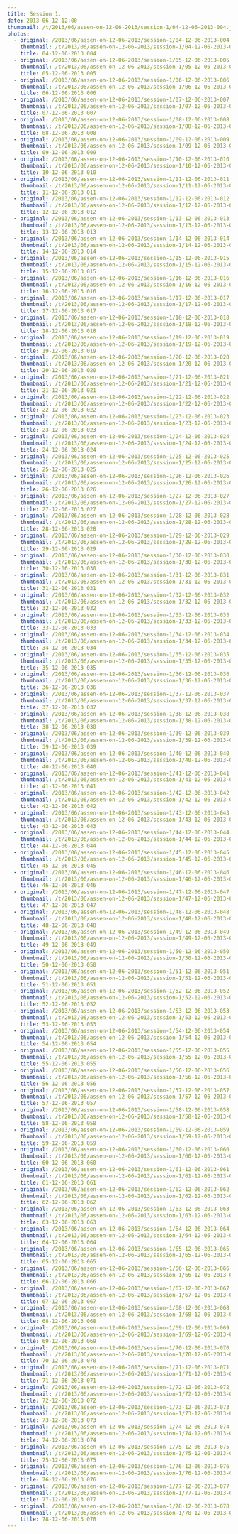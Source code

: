 ```yaml
---
title: Session 1.
date: 2013-06-12 12:00
thumbnail: /t/2013/06/assen-on-12-06-2013/session-1/04-12-06-2013-004.jpg
photos:
  - original: /2013/06/assen-on-12-06-2013/session-1/04-12-06-2013-004.jpg
    thumbnail: /t/2013/06/assen-on-12-06-2013/session-1/04-12-06-2013-004.jpg
    title: 04-12-06-2013 004
  - original: /2013/06/assen-on-12-06-2013/session-1/05-12-06-2013-005.jpg
    thumbnail: /t/2013/06/assen-on-12-06-2013/session-1/05-12-06-2013-005.jpg
    title: 05-12-06-2013 005
  - original: /2013/06/assen-on-12-06-2013/session-1/06-12-06-2013-006.jpg
    thumbnail: /t/2013/06/assen-on-12-06-2013/session-1/06-12-06-2013-006.jpg
    title: 06-12-06-2013 006
  - original: /2013/06/assen-on-12-06-2013/session-1/07-12-06-2013-007.jpg
    thumbnail: /t/2013/06/assen-on-12-06-2013/session-1/07-12-06-2013-007.jpg
    title: 07-12-06-2013 007
  - original: /2013/06/assen-on-12-06-2013/session-1/08-12-06-2013-008.jpg
    thumbnail: /t/2013/06/assen-on-12-06-2013/session-1/08-12-06-2013-008.jpg
    title: 08-12-06-2013 008
  - original: /2013/06/assen-on-12-06-2013/session-1/09-12-06-2013-009.jpg
    thumbnail: /t/2013/06/assen-on-12-06-2013/session-1/09-12-06-2013-009.jpg
    title: 09-12-06-2013 009
  - original: /2013/06/assen-on-12-06-2013/session-1/10-12-06-2013-010.jpg
    thumbnail: /t/2013/06/assen-on-12-06-2013/session-1/10-12-06-2013-010.jpg
    title: 10-12-06-2013 010
  - original: /2013/06/assen-on-12-06-2013/session-1/11-12-06-2013-011.jpg
    thumbnail: /t/2013/06/assen-on-12-06-2013/session-1/11-12-06-2013-011.jpg
    title: 11-12-06-2013 011
  - original: /2013/06/assen-on-12-06-2013/session-1/12-12-06-2013-012.jpg
    thumbnail: /t/2013/06/assen-on-12-06-2013/session-1/12-12-06-2013-012.jpg
    title: 12-12-06-2013 012
  - original: /2013/06/assen-on-12-06-2013/session-1/13-12-06-2013-013.jpg
    thumbnail: /t/2013/06/assen-on-12-06-2013/session-1/13-12-06-2013-013.jpg
    title: 13-12-06-2013 013
  - original: /2013/06/assen-on-12-06-2013/session-1/14-12-06-2013-014.jpg
    thumbnail: /t/2013/06/assen-on-12-06-2013/session-1/14-12-06-2013-014.jpg
    title: 14-12-06-2013 014
  - original: /2013/06/assen-on-12-06-2013/session-1/15-12-06-2013-015.jpg
    thumbnail: /t/2013/06/assen-on-12-06-2013/session-1/15-12-06-2013-015.jpg
    title: 15-12-06-2013 015
  - original: /2013/06/assen-on-12-06-2013/session-1/16-12-06-2013-016.jpg
    thumbnail: /t/2013/06/assen-on-12-06-2013/session-1/16-12-06-2013-016.jpg
    title: 16-12-06-2013 016
  - original: /2013/06/assen-on-12-06-2013/session-1/17-12-06-2013-017.jpg
    thumbnail: /t/2013/06/assen-on-12-06-2013/session-1/17-12-06-2013-017.jpg
    title: 17-12-06-2013 017
  - original: /2013/06/assen-on-12-06-2013/session-1/18-12-06-2013-018.jpg
    thumbnail: /t/2013/06/assen-on-12-06-2013/session-1/18-12-06-2013-018.jpg
    title: 18-12-06-2013 018
  - original: /2013/06/assen-on-12-06-2013/session-1/19-12-06-2013-019.jpg
    thumbnail: /t/2013/06/assen-on-12-06-2013/session-1/19-12-06-2013-019.jpg
    title: 19-12-06-2013 019
  - original: /2013/06/assen-on-12-06-2013/session-1/20-12-06-2013-020.jpg
    thumbnail: /t/2013/06/assen-on-12-06-2013/session-1/20-12-06-2013-020.jpg
    title: 20-12-06-2013 020
  - original: /2013/06/assen-on-12-06-2013/session-1/21-12-06-2013-021.jpg
    thumbnail: /t/2013/06/assen-on-12-06-2013/session-1/21-12-06-2013-021.jpg
    title: 21-12-06-2013 021
  - original: /2013/06/assen-on-12-06-2013/session-1/22-12-06-2013-022.jpg
    thumbnail: /t/2013/06/assen-on-12-06-2013/session-1/22-12-06-2013-022.jpg
    title: 22-12-06-2013 022
  - original: /2013/06/assen-on-12-06-2013/session-1/23-12-06-2013-023.jpg
    thumbnail: /t/2013/06/assen-on-12-06-2013/session-1/23-12-06-2013-023.jpg
    title: 23-12-06-2013 023
  - original: /2013/06/assen-on-12-06-2013/session-1/24-12-06-2013-024.jpg
    thumbnail: /t/2013/06/assen-on-12-06-2013/session-1/24-12-06-2013-024.jpg
    title: 24-12-06-2013 024
  - original: /2013/06/assen-on-12-06-2013/session-1/25-12-06-2013-025.jpg
    thumbnail: /t/2013/06/assen-on-12-06-2013/session-1/25-12-06-2013-025.jpg
    title: 25-12-06-2013 025
  - original: /2013/06/assen-on-12-06-2013/session-1/26-12-06-2013-026.jpg
    thumbnail: /t/2013/06/assen-on-12-06-2013/session-1/26-12-06-2013-026.jpg
    title: 26-12-06-2013 026
  - original: /2013/06/assen-on-12-06-2013/session-1/27-12-06-2013-027.jpg
    thumbnail: /t/2013/06/assen-on-12-06-2013/session-1/27-12-06-2013-027.jpg
    title: 27-12-06-2013 027
  - original: /2013/06/assen-on-12-06-2013/session-1/28-12-06-2013-028.jpg
    thumbnail: /t/2013/06/assen-on-12-06-2013/session-1/28-12-06-2013-028.jpg
    title: 28-12-06-2013 028
  - original: /2013/06/assen-on-12-06-2013/session-1/29-12-06-2013-029.jpg
    thumbnail: /t/2013/06/assen-on-12-06-2013/session-1/29-12-06-2013-029.jpg
    title: 29-12-06-2013 029
  - original: /2013/06/assen-on-12-06-2013/session-1/30-12-06-2013-030.jpg
    thumbnail: /t/2013/06/assen-on-12-06-2013/session-1/30-12-06-2013-030.jpg
    title: 30-12-06-2013 030
  - original: /2013/06/assen-on-12-06-2013/session-1/31-12-06-2013-031.jpg
    thumbnail: /t/2013/06/assen-on-12-06-2013/session-1/31-12-06-2013-031.jpg
    title: 31-12-06-2013 031
  - original: /2013/06/assen-on-12-06-2013/session-1/32-12-06-2013-032.jpg
    thumbnail: /t/2013/06/assen-on-12-06-2013/session-1/32-12-06-2013-032.jpg
    title: 32-12-06-2013 032
  - original: /2013/06/assen-on-12-06-2013/session-1/33-12-06-2013-033.jpg
    thumbnail: /t/2013/06/assen-on-12-06-2013/session-1/33-12-06-2013-033.jpg
    title: 33-12-06-2013 033
  - original: /2013/06/assen-on-12-06-2013/session-1/34-12-06-2013-034.jpg
    thumbnail: /t/2013/06/assen-on-12-06-2013/session-1/34-12-06-2013-034.jpg
    title: 34-12-06-2013 034
  - original: /2013/06/assen-on-12-06-2013/session-1/35-12-06-2013-035.jpg
    thumbnail: /t/2013/06/assen-on-12-06-2013/session-1/35-12-06-2013-035.jpg
    title: 35-12-06-2013 035
  - original: /2013/06/assen-on-12-06-2013/session-1/36-12-06-2013-036.jpg
    thumbnail: /t/2013/06/assen-on-12-06-2013/session-1/36-12-06-2013-036.jpg
    title: 36-12-06-2013 036
  - original: /2013/06/assen-on-12-06-2013/session-1/37-12-06-2013-037.jpg
    thumbnail: /t/2013/06/assen-on-12-06-2013/session-1/37-12-06-2013-037.jpg
    title: 37-12-06-2013 037
  - original: /2013/06/assen-on-12-06-2013/session-1/38-12-06-2013-038.jpg
    thumbnail: /t/2013/06/assen-on-12-06-2013/session-1/38-12-06-2013-038.jpg
    title: 38-12-06-2013 038
  - original: /2013/06/assen-on-12-06-2013/session-1/39-12-06-2013-039.jpg
    thumbnail: /t/2013/06/assen-on-12-06-2013/session-1/39-12-06-2013-039.jpg
    title: 39-12-06-2013 039
  - original: /2013/06/assen-on-12-06-2013/session-1/40-12-06-2013-040.jpg
    thumbnail: /t/2013/06/assen-on-12-06-2013/session-1/40-12-06-2013-040.jpg
    title: 40-12-06-2013 040
  - original: /2013/06/assen-on-12-06-2013/session-1/41-12-06-2013-041.jpg
    thumbnail: /t/2013/06/assen-on-12-06-2013/session-1/41-12-06-2013-041.jpg
    title: 41-12-06-2013 041
  - original: /2013/06/assen-on-12-06-2013/session-1/42-12-06-2013-042.jpg
    thumbnail: /t/2013/06/assen-on-12-06-2013/session-1/42-12-06-2013-042.jpg
    title: 42-12-06-2013 042
  - original: /2013/06/assen-on-12-06-2013/session-1/43-12-06-2013-043.jpg
    thumbnail: /t/2013/06/assen-on-12-06-2013/session-1/43-12-06-2013-043.jpg
    title: 43-12-06-2013 043
  - original: /2013/06/assen-on-12-06-2013/session-1/44-12-06-2013-044.jpg
    thumbnail: /t/2013/06/assen-on-12-06-2013/session-1/44-12-06-2013-044.jpg
    title: 44-12-06-2013 044
  - original: /2013/06/assen-on-12-06-2013/session-1/45-12-06-2013-045.jpg
    thumbnail: /t/2013/06/assen-on-12-06-2013/session-1/45-12-06-2013-045.jpg
    title: 45-12-06-2013 045
  - original: /2013/06/assen-on-12-06-2013/session-1/46-12-06-2013-046.jpg
    thumbnail: /t/2013/06/assen-on-12-06-2013/session-1/46-12-06-2013-046.jpg
    title: 46-12-06-2013 046
  - original: /2013/06/assen-on-12-06-2013/session-1/47-12-06-2013-047.jpg
    thumbnail: /t/2013/06/assen-on-12-06-2013/session-1/47-12-06-2013-047.jpg
    title: 47-12-06-2013 047
  - original: /2013/06/assen-on-12-06-2013/session-1/48-12-06-2013-048.jpg
    thumbnail: /t/2013/06/assen-on-12-06-2013/session-1/48-12-06-2013-048.jpg
    title: 48-12-06-2013 048
  - original: /2013/06/assen-on-12-06-2013/session-1/49-12-06-2013-049.jpg
    thumbnail: /t/2013/06/assen-on-12-06-2013/session-1/49-12-06-2013-049.jpg
    title: 49-12-06-2013 049
  - original: /2013/06/assen-on-12-06-2013/session-1/50-12-06-2013-050.jpg
    thumbnail: /t/2013/06/assen-on-12-06-2013/session-1/50-12-06-2013-050.jpg
    title: 50-12-06-2013 050
  - original: /2013/06/assen-on-12-06-2013/session-1/51-12-06-2013-051.jpg
    thumbnail: /t/2013/06/assen-on-12-06-2013/session-1/51-12-06-2013-051.jpg
    title: 51-12-06-2013 051
  - original: /2013/06/assen-on-12-06-2013/session-1/52-12-06-2013-052.jpg
    thumbnail: /t/2013/06/assen-on-12-06-2013/session-1/52-12-06-2013-052.jpg
    title: 52-12-06-2013 052
  - original: /2013/06/assen-on-12-06-2013/session-1/53-12-06-2013-053.jpg
    thumbnail: /t/2013/06/assen-on-12-06-2013/session-1/53-12-06-2013-053.jpg
    title: 53-12-06-2013 053
  - original: /2013/06/assen-on-12-06-2013/session-1/54-12-06-2013-054.jpg
    thumbnail: /t/2013/06/assen-on-12-06-2013/session-1/54-12-06-2013-054.jpg
    title: 54-12-06-2013 054
  - original: /2013/06/assen-on-12-06-2013/session-1/55-12-06-2013-055.jpg
    thumbnail: /t/2013/06/assen-on-12-06-2013/session-1/55-12-06-2013-055.jpg
    title: 55-12-06-2013 055
  - original: /2013/06/assen-on-12-06-2013/session-1/56-12-06-2013-056.jpg
    thumbnail: /t/2013/06/assen-on-12-06-2013/session-1/56-12-06-2013-056.jpg
    title: 56-12-06-2013 056
  - original: /2013/06/assen-on-12-06-2013/session-1/57-12-06-2013-057.jpg
    thumbnail: /t/2013/06/assen-on-12-06-2013/session-1/57-12-06-2013-057.jpg
    title: 57-12-06-2013 057
  - original: /2013/06/assen-on-12-06-2013/session-1/58-12-06-2013-058.jpg
    thumbnail: /t/2013/06/assen-on-12-06-2013/session-1/58-12-06-2013-058.jpg
    title: 58-12-06-2013 058
  - original: /2013/06/assen-on-12-06-2013/session-1/59-12-06-2013-059.jpg
    thumbnail: /t/2013/06/assen-on-12-06-2013/session-1/59-12-06-2013-059.jpg
    title: 59-12-06-2013 059
  - original: /2013/06/assen-on-12-06-2013/session-1/60-12-06-2013-060.jpg
    thumbnail: /t/2013/06/assen-on-12-06-2013/session-1/60-12-06-2013-060.jpg
    title: 60-12-06-2013 060
  - original: /2013/06/assen-on-12-06-2013/session-1/61-12-06-2013-061.jpg
    thumbnail: /t/2013/06/assen-on-12-06-2013/session-1/61-12-06-2013-061.jpg
    title: 61-12-06-2013 061
  - original: /2013/06/assen-on-12-06-2013/session-1/62-12-06-2013-062.jpg
    thumbnail: /t/2013/06/assen-on-12-06-2013/session-1/62-12-06-2013-062.jpg
    title: 62-12-06-2013 062
  - original: /2013/06/assen-on-12-06-2013/session-1/63-12-06-2013-063.jpg
    thumbnail: /t/2013/06/assen-on-12-06-2013/session-1/63-12-06-2013-063.jpg
    title: 63-12-06-2013 063
  - original: /2013/06/assen-on-12-06-2013/session-1/64-12-06-2013-064.jpg
    thumbnail: /t/2013/06/assen-on-12-06-2013/session-1/64-12-06-2013-064.jpg
    title: 64-12-06-2013 064
  - original: /2013/06/assen-on-12-06-2013/session-1/65-12-06-2013-065.jpg
    thumbnail: /t/2013/06/assen-on-12-06-2013/session-1/65-12-06-2013-065.jpg
    title: 65-12-06-2013 065
  - original: /2013/06/assen-on-12-06-2013/session-1/66-12-06-2013-066.jpg
    thumbnail: /t/2013/06/assen-on-12-06-2013/session-1/66-12-06-2013-066.jpg
    title: 66-12-06-2013 066
  - original: /2013/06/assen-on-12-06-2013/session-1/67-12-06-2013-067.jpg
    thumbnail: /t/2013/06/assen-on-12-06-2013/session-1/67-12-06-2013-067.jpg
    title: 67-12-06-2013 067
  - original: /2013/06/assen-on-12-06-2013/session-1/68-12-06-2013-068.jpg
    thumbnail: /t/2013/06/assen-on-12-06-2013/session-1/68-12-06-2013-068.jpg
    title: 68-12-06-2013 068
  - original: /2013/06/assen-on-12-06-2013/session-1/69-12-06-2013-069.jpg
    thumbnail: /t/2013/06/assen-on-12-06-2013/session-1/69-12-06-2013-069.jpg
    title: 69-12-06-2013 069
  - original: /2013/06/assen-on-12-06-2013/session-1/70-12-06-2013-070.jpg
    thumbnail: /t/2013/06/assen-on-12-06-2013/session-1/70-12-06-2013-070.jpg
    title: 70-12-06-2013 070
  - original: /2013/06/assen-on-12-06-2013/session-1/71-12-06-2013-071.jpg
    thumbnail: /t/2013/06/assen-on-12-06-2013/session-1/71-12-06-2013-071.jpg
    title: 71-12-06-2013 071
  - original: /2013/06/assen-on-12-06-2013/session-1/72-12-06-2013-072.jpg
    thumbnail: /t/2013/06/assen-on-12-06-2013/session-1/72-12-06-2013-072.jpg
    title: 72-12-06-2013 072
  - original: /2013/06/assen-on-12-06-2013/session-1/73-12-06-2013-073.jpg
    thumbnail: /t/2013/06/assen-on-12-06-2013/session-1/73-12-06-2013-073.jpg
    title: 73-12-06-2013 073
  - original: /2013/06/assen-on-12-06-2013/session-1/74-12-06-2013-074.jpg
    thumbnail: /t/2013/06/assen-on-12-06-2013/session-1/74-12-06-2013-074.jpg
    title: 74-12-06-2013 074
  - original: /2013/06/assen-on-12-06-2013/session-1/75-12-06-2013-075.jpg
    thumbnail: /t/2013/06/assen-on-12-06-2013/session-1/75-12-06-2013-075.jpg
    title: 75-12-06-2013 075
  - original: /2013/06/assen-on-12-06-2013/session-1/76-12-06-2013-076.jpg
    thumbnail: /t/2013/06/assen-on-12-06-2013/session-1/76-12-06-2013-076.jpg
    title: 76-12-06-2013 076
  - original: /2013/06/assen-on-12-06-2013/session-1/77-12-06-2013-077.jpg
    thumbnail: /t/2013/06/assen-on-12-06-2013/session-1/77-12-06-2013-077.jpg
    title: 77-12-06-2013 077
  - original: /2013/06/assen-on-12-06-2013/session-1/78-12-06-2013-078.jpg
    thumbnail: /t/2013/06/assen-on-12-06-2013/session-1/78-12-06-2013-078.jpg
    title: 78-12-06-2013 078
---
```

